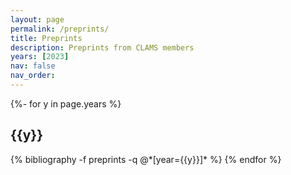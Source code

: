 ```yaml
---
layout: page
permalink: /preprints/
title: Preprints
description: Preprints from CLAMS members
years: [2023]
nav: false
nav_order:
---
```

<!-- _pages/publications.md -->
<div class="publications">

{%- for y in page.years %}
  <h2 class="year">{{y}}</h2>
  {% bibliography -f preprints -q @*[year={{y}}]* %}
{% endfor %}

</div>
